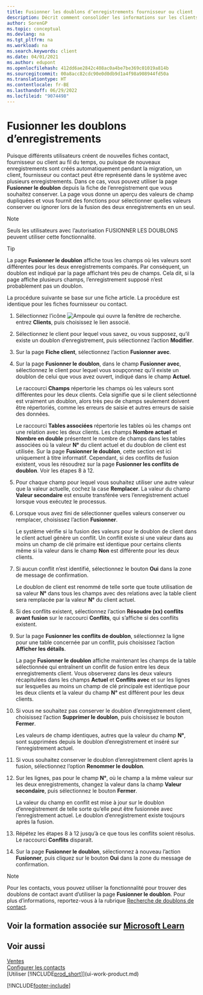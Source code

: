 ```yaml
---
title: Fusionner les doublons d’enregistrements fournisseur ou client
description: Décrit comment consolider les informations sur les clients ou les fournisseurs lorsque vous avez des entrées en double pour certains.
author: SorenGP
ms.topic: conceptual
ms.devlang: na
ms.tgt_pltfrm: na
ms.workload: na
ms.search.keywords: client
ms.date: 04/01/2021
ms.author: edupont
ms.openlocfilehash: 412dd6ae2842c408ac0a4be7be369c01019a814b
ms.sourcegitcommit: 00a8acc82cdc90e0d0db9d1a4f98a908944fd50a
ms.translationtype: HT
ms.contentlocale: fr-BE
ms.lasthandoff: 06/29/2022
ms.locfileid: "9074498"
---
```

# <a name="merge-duplicate-records"></a>Fusionner les doublons d’enregistrements

Puisque différents utilisateurs créent de nouvelles fiches contact, fournisseur ou client au fil du temps, ou puisque de nouveaux enregistrements sont créés automatiquement pendant la migration, un client, fournisseur ou contact peut être représenté dans le système avec plusieurs enregistrements. Dans ce cas, vous pouvez utiliser la page **Fusionner le doublon** depuis la fiche de l’enregistrement que vous souhaitez conserver. La page vous donne un aperçu des valeurs de champ dupliquées et vous fournit des fonctions pour sélectionner quelles valeurs conserver ou ignorer lors de la fusion des deux enregistrements en un seul.

> [!NOTE]
> Seuls les utilisateurs avec l’autorisation FUSIONNER LES DOUBLONS peuvent utiliser cette fonctionnalité.

> [!TIP]
> La page **Fusionner le doublon** affiche tous les champs où les valeurs sont différentes pour les deux enregistrements comparés. Par conséquent, un doublon est indiqué par la page affichant très peu de champs. Cela dit, si la page affiche plusieurs champs, l’enregistrement supposé n’est probablement pas un doublon.

La procédure suivante se base sur une fiche article. La procédure est identique pour les fiches fournisseur ou contact.

1. Sélectionnez l’icône ![Ampoule qui ouvre la fenêtre de recherche.](media/ui-search/search_small.png "Dites-moi ce que vous voulez faire") entrez **Clients**, puis choisissez le lien associé.
2. Sélectionnez le client pour lequel vous savez, ou vous supposez, qu’il existe un doublon d’enregistrement, puis sélectionnez l’action **Modifier**.
3. Sur la page **Fiche client**, sélectionnez l’action **Fusionner avec**.
4. Sur la page **Fusionner le doublon**, dans le champ **Fusionner avec**, sélectionnez le client pour lequel vous soupçonnez qu’il existe un doublon de celui que vous avez ouvert, indiqué dans le champ **Actuel**.

    Le raccourci **Champs** répertorie les champs où les valeurs sont différentes pour les deux clients. Cela signifie que si le client sélectionné est vraiment un doublon, alors très peu de champs seulement doivent être répertoriés, comme les erreurs de saisie et autres erreurs de saisie des données.

    Le raccourci **Tables associées** répertorie les tables où les champs ont une relation avec les deux clients. Les champs **Nombre actuel** et **Nombre en double** présentent le nombre de champs dans les tables associées où la valeur **N°** du client actuel et du doublon de client est utilisée. Sur la page **Fusionner le doublon**, cette section est ici uniquement à titre informatif. Cependant, si des conflits de fusion existent, vous les résoudrez sur la page **Fusionner les conflits de doublon**. Voir les étapes 8 à 12.   

5. Pour chaque champ pour lequel vous souhaitez utiliser une autre valeur que la valeur actuelle, cochez la case **Remplacer**. La valeur du champ **Valeur secondaire** est ensuite transférée vers l’enregistrement actuel lorsque vous exécutez le processus.
6. Lorsque vous avez fini de sélectionner quelles valeurs conserver ou remplacer, choisissez l’action **Fusionner**.

    Le système vérifie si la fusion des valeurs pour le doublon de client dans le client actuel génère un conflit. Un conflit existe si une valeur dans au moins un champ de clé primaire est identique pour certains clients même si la valeur dans le champ **Non** est différente pour les deux clients.

7. Si aucun conflit n’est identifié, sélectionnez le bouton **Oui** dans la zone de message de confirmation.

    Le doublon de client est renommé de telle sorte que toute utilisation de sa valeur **N°** dans tous les champs avec des relations avec la table client sera remplacée par la valeur **N°** du client actuel.
8. Si des conflits existent, sélectionnez l’action **Résoudre (xx) conflits avant fusion** sur le raccourci **Conflits**, qui s’affiche si des conflits existent.
9. Sur la page **Fusionner les conflits de doublon**, sélectionnez la ligne pour une table concernée par un conflit, puis choisissez l’action **Afficher les détails**.

    La page **Fusionner le doublon** affiche maintenant les champs de la table sélectionnée qui entraînent un conflit de fusion entre les deux enregistrements client. Vous observerez dans les deux valeurs récapitulées dans les champs **Actuel** et **Conflits avec** et sur les lignes sur lesquelles au moins un champ de clé principale est identique pour les deux clients et la valeur du champ **N°** est différent pour les deux clients.   
10. Si vous ne souhaitez pas conserver le doublon d’enregistrement client, choisissez l’action **Supprimer le doublon**, puis choisissez le bouton **Fermer**.

    Les valeurs de champ identiques, autres que la valeur du champ **N°**, sont supprimées depuis le doublon d’enregistrement et inséré sur l’enregistrement actuel.
11. Si vous souhaitez conserver le doublon d’enregistrement client après la fusion, sélectionnez l’option **Renommer le doublon**.
12. Sur les lignes, pas pour le champ **N°**, où le champ a la même valeur sur les deux enregistrements, changez la valeur dans la champ **Valeur secondaire**, puis sélectionnez le bouton **Fermer**.

    La valeur du champ en conflit est mise à jour sur le doublon d’enregistrement de telle sorte qu’elle peut être fusionnée avec l’enregistrement actuel. Le doublon d’enregistrement existe toujours après la fusion.
13. Répétez les étapes 8 à 12 jusqu’à ce que tous les conflits soient résolus. Le raccourci **Conflits** disparaît.
14. Sur la page **Fusionner le doublon**, sélectionnez à nouveau l’action **Fusionner**, puis cliquez sur le bouton **Oui** dans la zone du message de confirmation.

> [!NOTE]
> Pour les contacts, vous pouvez utiliser la fonctionnalité pour trouver des doublons de contact avant d’utiliser la page **Fusionner le doublon**. Pour plus d’informations, reportez-vous à la rubrique [Recherche de doublons de contact](marketing-setup-contacts.md#searching-for-duplicate-contacts).

## <a name="see-related-training-at-microsoft-learn"></a>Voir la formation associée sur [Microsoft Learn](/learn/modules/trade-master-data-dynamics-365-business-central/)

## <a name="see-also"></a>Voir aussi

[Ventes](sales-manage-sales.md)  
[Configurer les contacts](marketing-setup-contacts.md)  
[Utiliser [!INCLUDE[prod_short](includes/prod_short.md)]](ui-work-product.md)


[!INCLUDE[footer-include](includes/footer-banner.md)]